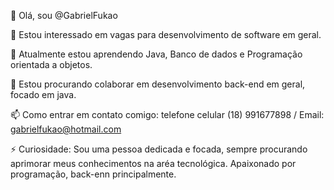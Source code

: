 👋 Olá, sou @GabrielFukao

👀 Estou interessado em vagas para desenvolvimento de software em geral.

🌱 Atualmente estou aprendendo Java, Banco de dados e Programação orientada a objetos.

💞️ Estou procurando colaborar em desenvolvimento back-end em geral, focado em java.

📫 Como entrar em contato comigo: telefone celular (18) 991677898 / Email: gabrielfukao@hotmail.com

⚡ Curiosidade: Sou uma pessoa dedicada e focada, sempre procurando aprimorar meus conhecimentos na aréa tecnológica. Apaixonado por programação, back-enn principalmente.
